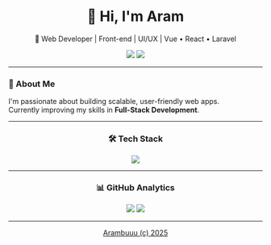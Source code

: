 <h1 align="center">👋 Hi, I'm Aram</h1>
<p align="center">🚀 Web Developer | Front-end | UI/UX | Vue • React • Laravel</p>

<p align="center">
  <a href="https://linkedin.com/in/yourprofile"><img src="https://img.shields.io/badge/LinkedIn-blue?style=for-the-badge&logo=linkedin"></a>
  <a href="https://yourportfolio.com"><img src="https://img.shields.io/badge/Portfolio-black?style=for-the-badge&logo=vercel"></a>
</p>

---

### 🧠 About Me
I'm passionate about building scalable, user-friendly web apps.  
Currently improving my skills in **Full-Stack Development**.

---

<h3 align="center">🛠 Tech Stack</h3>

<p align="center">
  <img src="https://skillicons.dev/icons?i=vue,react,laravel,php,js,html,css,tailwind,mysql,git,vscode" />
</p>

---

<h3 align="center">📊 GitHub Analytics</h3>

<p align="center">
  <img src="https://github-readme-stats.vercel.app/api?username=Arambuuu&show_icons=true&theme=radical" />
  <img src="https://github-readme-streak-stats.herokuapp.com/?user=Arambuuu&theme=radical" />
</p>

---
<a href="https://arambuuu.my.canva.site/portfolio-arambuuu">
<p align="center">Arambuuu (c) 2025</p>
</a>

<!--
**Arambuuu/Arambuuu** is a ✨ _special_ ✨ repository because its `README.md` (this file) appears on your GitHub profile.

Here are some ideas to get you started:

- 🔭 I’m currently working on ...
- 🌱 I’m currently learning ...
- 👯 I’m looking to collaborate on ...
- 🤔 I’m looking for help with ...
- 💬 Ask me about ...
- 📫 How to reach me: ...
- 😄 Pronouns: ...
- ⚡ Fun fact: ...
-->
